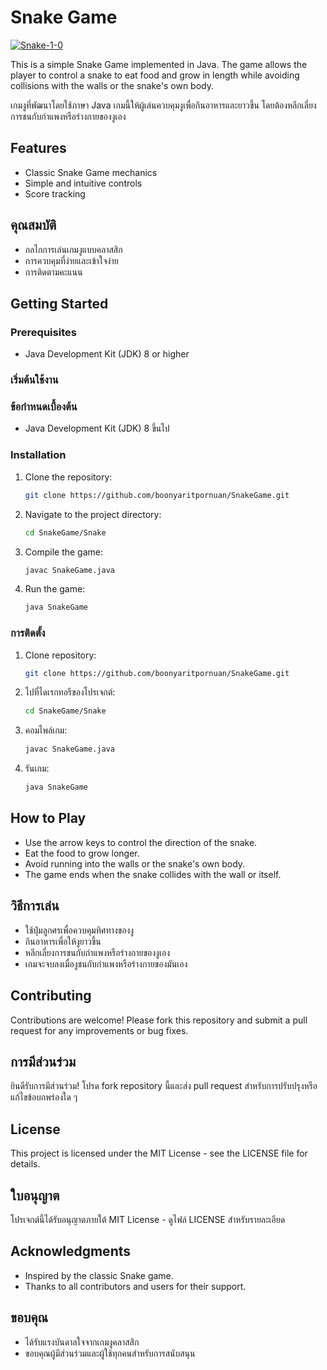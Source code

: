 # Snake Game
<a href="https://ibb.co/FKgbTJ5"><img src="https://i.ibb.co/zrGhvbX/Snake-1-0.jpg" alt="Snake-1-0" border="0"></a>

This is a simple Snake Game implemented in Java. The game allows the player to control a snake to eat food and grow in length while avoiding collisions with the walls or the snake's own body.

เกมงูที่พัฒนาโดยใช้ภาษา Java เกมนี้ให้ผู้เล่นควบคุมงูเพื่อกินอาหารและยาวขึ้น โดยต้องหลีกเลี่ยงการชนกับกำแพงหรือร่างกายของงูเอง

## Features

- Classic Snake Game mechanics
- Simple and intuitive controls
- Score tracking

## คุณสมบัติ

- กลไกการเล่นเกมงูแบบคลาสสิก
- การควบคุมที่ง่ายและเข้าใจง่าย
- การติดตามคะแนน

## Getting Started

### Prerequisites

- Java Development Kit (JDK) 8 or higher

### เริ่มต้นใช้งาน

### ข้อกำหนดเบื้องต้น

- Java Development Kit (JDK) 8 ขึ้นไป

### Installation

1. Clone the repository:
    ```sh
    git clone https://github.com/boonyaritpornuan/SnakeGame.git
    ```
2. Navigate to the project directory:
    ```sh
    cd SnakeGame/Snake
    ```
3. Compile the game:
    ```sh
    javac SnakeGame.java
    ```
4. Run the game:
    ```sh
    java SnakeGame
    ```

### การติดตั้ง

1. Clone repository:
    ```sh
    git clone https://github.com/boonyaritpornuan/SnakeGame.git
    ```
2. ไปที่ไดเรกทอรีของโปรเจกต์:
    ```sh
    cd SnakeGame/Snake
    ```
3. คอมไพล์เกม:
    ```sh
    javac SnakeGame.java
    ```
4. รันเกม:
    ```sh
    java SnakeGame
    ```

## How to Play

- Use the arrow keys to control the direction of the snake.
- Eat the food to grow longer.
- Avoid running into the walls or the snake's own body.
- The game ends when the snake collides with the wall or itself.

## วิธีการเล่น

- ใช้ปุ่มลูกศรเพื่อควบคุมทิศทางของงู
- กินอาหารเพื่อให้งูยาวขึ้น
- หลีกเลี่ยงการชนกับกำแพงหรือร่างกายของงูเอง
- เกมจะจบลงเมื่องูชนกับกำแพงหรือร่างกายของมันเอง

## Contributing

Contributions are welcome! Please fork this repository and submit a pull request for any improvements or bug fixes.

## การมีส่วนร่วม

ยินดีรับการมีส่วนร่วม! โปรด fork repository นี้และส่ง pull request สำหรับการปรับปรุงหรือแก้ไขข้อบกพร่องใด ๆ

## License

This project is licensed under the MIT License - see the LICENSE file for details.

## ใบอนุญาต

โปรเจกต์นี้ได้รับอนุญาตภายใต้ MIT License - ดูไฟล์ LICENSE สำหรับรายละเอียด

## Acknowledgments

- Inspired by the classic Snake game.
- Thanks to all contributors and users for their support.

## ขอบคุณ

- ได้รับแรงบันดาลใจจากเกมงูคลาสสิก
- ขอบคุณผู้มีส่วนร่วมและผู้ใช้ทุกคนสำหรับการสนับสนุน
